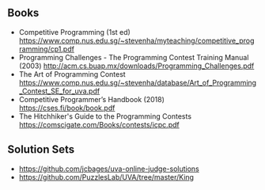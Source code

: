 ## Books
* Competitive Programming (1st ed) https://www.comp.nus.edu.sg/~stevenha/myteaching/competitive_programming/cp1.pdf
* Programming Challenges - The Programming Contest Training Manual (2003) http://acm.cs.buap.mx/downloads/Programming_Challenges.pdf
* The Art of Programming Contest https://www.comp.nus.edu.sg/~stevenha/database/Art_of_Programming_Contest_SE_for_uva.pdf
* Competitive Programmer’s Handbook (2018) https://cses.fi/book/book.pdf
* The Hitchhiker's Guide to the Programming Contests https://comscigate.com/Books/contests/icpc.pdf

## Solution Sets
* https://github.com/jcbages/uva-online-judge-solutions
* https://github.com/PuzzlesLab/UVA/tree/master/King